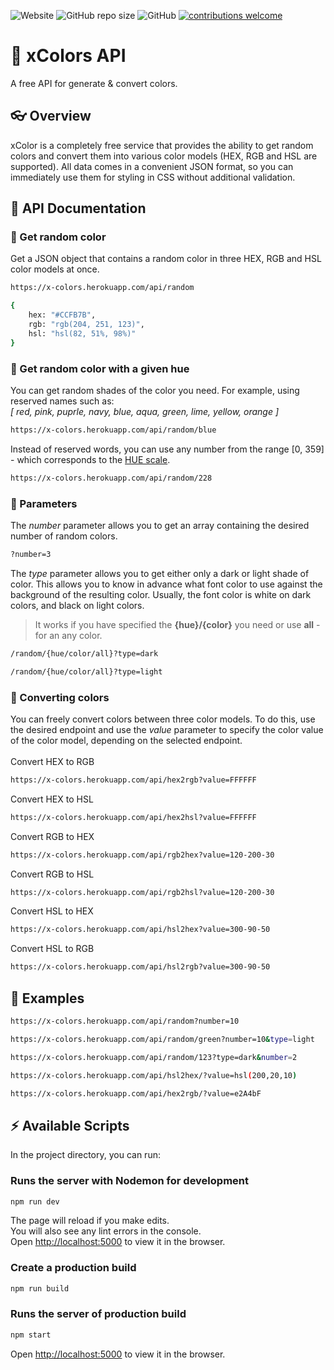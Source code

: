 ![Website](https://img.shields.io/website?up_color=orange&up_message=xColors%20API&url=https%3A%2F%2Fx-colors.herokuapp.com)
![GitHub repo size](https://img.shields.io/github/repo-size/cheatsnake/xColors-api?color=a349f7)
![GitHub](https://img.shields.io/github/license/cheatsnake/xColors-api?color=%235DAF83)
[![contributions welcome](https://img.shields.io/badge/contributions-welcome-brightgreen.svg?style=flat)](https://github.com/cheatsnake/xColors-api/issues)

# :rainbow: xColors API

A free API for generate &amp; convert colors.

## :eyeglasses: Overview
xColor is a completely free service that provides the ability to get random colors and convert them into various color models (HEX, RGB and HSL are supported). All data comes in a convenient JSON format, so you can immediately use them for styling in CSS without additional validation.

## :page_facing_up: API Documentation

### :game_die: Get random color
Get a JSON object that contains a random color in three HEX, RGB and HSL color models at once.
```sh
https://x-colors.herokuapp.com/api/random
```
```sh
{
    hex: "#CCFB7B",
    rgb: "rgb(204, 251, 123)",
    hsl: "hsl(82, 51%, 98%)"
}
```

### :art: Get random color with a given hue
You can get random shades of the color you need. For example, using reserved names such as: 
<br>
<i>[ red, pink, puprle, navy, blue, aqua, green, lime, yellow, orange ]</i>
<br>
```sh
https://x-colors.herokuapp.com/api/random/blue
```
Instead of reserved words, you can use any number from the range [0, 359] - which corresponds to the [HUE scale](https://en.wikipedia.org/wiki/Hue).
```sh
https://x-colors.herokuapp.com/api/random/228
```

### :wrench: Parameters
The <i>number</i> parameter allows you to get an array containing the desired number of random colors.
```sh
?number=3
```
The <i>type</i> parameter allows you to get either only a dark or light shade of color. This allows you to know in advance what font color to use against the background of the resulting color. Usually, the font color is white on dark colors, and black on light colors.
> It works if you have specified the <b>{hue}/{color}</b> you need or use <b>all</b> - for an any color.
```sh
/random/{hue/color/all}?type=dark
```
```sh
/random/{hue/color/all}?type=light
```


### :arrows_counterclockwise: Converting сolors
You can freely convert colors between three color models. To do this, use the desired endpoint and use the <i>value</i> parameter to specify the color value of the color model, depending on the selected endpoint.
<br><br>
Convert HEX to RGB
```sh
https://x-colors.herokuapp.com/api/hex2rgb?value=FFFFFF
```
Convert HEX to HSL
```sh
https://x-colors.herokuapp.com/api/hex2hsl?value=FFFFFF
```
Convert RGB to HEX
```sh
https://x-colors.herokuapp.com/api/rgb2hex?value=120-200-30
```
Convert RGB to HSL
```sh
https://x-colors.herokuapp.com/api/rgb2hsl?value=120-200-30
```
Convert HSL to HEX
```sh
https://x-colors.herokuapp.com/api/hsl2hex?value=300-90-50
```
Convert HSL to RGB
```sh
https://x-colors.herokuapp.com/api/hsl2rgb?value=300-90-50
```

## :dart: Examples
```sh
https://x-colors.herokuapp.com/api/random?number=10
```
```sh
https://x-colors.herokuapp.com/api/random/green?number=10&type=light
```
```sh
https://x-colors.herokuapp.com/api/random/123?type=dark&number=2
```
```sh
https://x-colors.herokuapp.com/api/hsl2hex/?value=hsl(200,20,10)
```
```sh
https://x-colors.herokuapp.com/api/hex2rgb/?value=e2A4bF
```

## :zap: Available Scripts

In the project directory, you can run:

### Runs the server with Nodemon for development
```sh
npm run dev
```
The page will reload if you make edits.\
You will also see any lint errors in the console.\
Open [http://localhost:5000](http://localhost:5000) to view it in the browser.

### Create a production build
```sh
npm run build
```

### Runs the server of production build
```sh
npm start
```
Open [http://localhost:5000](http://localhost:5000) to view it in the browser.
